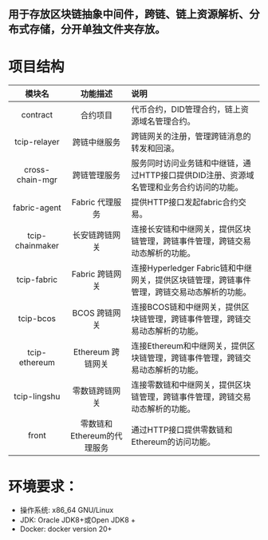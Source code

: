 ## 用于存放区块链抽象中间件，跨链、链上资源解析、分布式存储，分开单独文件夹存放。

# 项目结构
| 模块名      |     功能描述 |       说明       |
|:---------:|:---------:|:--------------|
| contract | 合约项目 | 代币合约，DID管理合约，链上资源域名管理合约。 |
| tcip-relayer | 跨链中继服务 | 跨链网关的注册，管理跨链消息的转发和回滚。 |
| cross-chain-mgr | 跨链管理服务 | 服务同时访问业务链和中继链，通过HTTP接口提供DID注册、资源域名管理和业务合约访问的功能。 |
| fabric-agent | Fabric 代理服务 | 提供HTTP接口发起fabric合约交易。 |
| tcip-chainmaker | 长安链跨链网关 | 连接长安链和中继网关，提供区块链管理，跨链事件管理，跨链交易动态解析的功能。 |
| tcip-fabric | Fabric 跨链网关 | 连接Hyperledger Fabric链和中继网关，提供区块链管理，跨链事件管理，跨链交易动态解析的功能。 |
| tcip-bcos | BCOS 跨链网关 | 连接BCOS链和中继网关，提供区块链管理，跨链事件管理，跨链交易动态解析的功能。 |
| tcip-ethereum | Ethereum 跨链网关 | 连接Ethereum和中继网关，提供区块链管理，跨链事件管理，跨链交易动态解析的功能。 |
| tcip-lingshu | 零数链跨链网关 | 连接零数链和中继网关，提供区块链管理，跨链事件管理，跨链交易动态解析的功能。 |
| front | 零数链和Ethereum的代理服务 | 通过HTTP接口提供零数链和Ethereum的访问功能。 |

# 环境要求：
* 操作系统: x86_64 GNU/Linux
* JDK: Oracle JDK8+或Open JDK8 +
* Docker: docker version 20+
